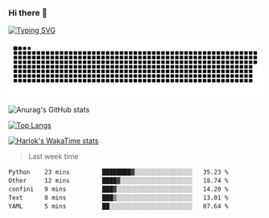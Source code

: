 ### Hi there 👋

<!--
**wray-le/wray-lee* is a ✨ _special_ ✨ repository because its `README.md` (this file) appears on your GitHub profile.

Here are some ideas to get you started:

- 🔭 I’m currently working on ...
- 🌱 I’m currently learning ...
- 👯 I’m looking to collaborate on ...
- 🤔 I’m looking for help with ...
- 💬 Ask me about ...
- 📫 How to reach me: ...
- 😄 Pronouns: ...
- ⚡ Fun fact: ...
-->
[![Typing SVG](https://readme-typing-svg.herokuapp.com?color=91BEF0&vCenter=true&lines=This+is+Wray's+profile;A+noob+developer)](https://git.io/typing-svg)

<p align="center"><a href=#><img src="image/contributions.svg"></a></p>  

![Anurag's GitHub stats](https://github-readme-stats.vercel.app/api?username=wray-lee&show_icons=true&theme=tokyonight)


[![Top Langs](https://github-readme-stats.vercel.app/api/top-langs/?username=wray-lee&exclude_repo=wray-lee.github.io,wray-lee&layout=donut)](https://github.com/anuraghazra/github-readme-stats)


[![Harlok's WakaTime stats](https://github-readme-stats.vercel.app/api/wakatime?username=wray)](https://github.com/anuraghazra/github-readme-stats)

> Last week time

<!--START_SECTION:waka-->

```txt
Python    23 mins         ████████▓░░░░░░░░░░░░░░░░   35.23 %
Other     12 mins         ████▓░░░░░░░░░░░░░░░░░░░░   18.74 %
confini   9 mins          ███▓░░░░░░░░░░░░░░░░░░░░░   14.20 %
Text      8 mins          ███▒░░░░░░░░░░░░░░░░░░░░░   13.01 %
YAML      5 mins          ██░░░░░░░░░░░░░░░░░░░░░░░   07.64 %
```

<!--END_SECTION:waka-->
